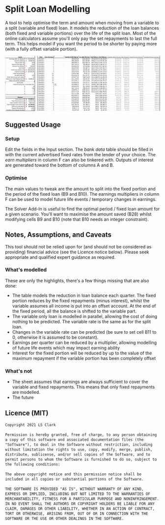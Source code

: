 # Split Loan Modelling

A tool to help optimise the term and amount when moving from a variable to a split (variable and fixed) loan. It models the reduction of the loan balances (both fixed and variable portions) over the life of the split loan. Most of the online calculators assume you'll only pay the set repayments to last the full term. This helps model if you want the period to be shorter by paying more (with a fully offset variable portion).

![Example Screenshot](Screenshot.png "The numbers are all illustrative")

## Suggested Usage

### Setup

Edit the fields in the Input section. The _bank data_ table should be filled in with the current advertised fixed rates from the lender of your choice. The _earn multipliers_ in column F can also be tinkered with. Outputs of interest are generated toward the bottom of columns A and B.

### Optimise
The main values to tweak are the amount to split into the fixed portion and the period of the fixed loan (B9 and B10). The earnings multipliers in column F can be used to model future life events / temporary changes in earnings.

The Solver Add-In is useful to find the optimal period / fixed loan amount for a given scenario. You'll want to maximise the amount saved (B28) whilst modifying cells B9 and B10 (note that B10 needs an integer constraint).

## Notes, Assumptions, and Caveats

This tool should not be relied upon for (and should not be considered as providing) financial advice (see the Licence notice below). Please seek appropriate and qualified expert guidance as required.

### What's modelled

These are only the highlights, there's a few things missing that are also done:
- The table models the reduction in loan balance each quarter. The fixed portion reduces by the fixed repayments (minus interest), whilst the variable assumes all income is put into an offset account. At the end of the fixed period, all the balance is shifted to the variable part.
- The variable only loan is modelled in parallel, allowing the cost of doing nothing to be predicted. The variable rate is the same as for the split loan.
- Changes in the variable rate can be predicted (be sure to set cell B11 to 0, otherwise it is assumed to be constant).
- Earnings per quarter can be reduced by a multiplier, allowing modelling of future life events which may impact earning ability
- Interest for the fixed portion will be reduced by up to the value of the maximum repayment if the variable portion has been completely offset 

### What's not

- The sheet assumes that earnings are always sufficient to cover the variable and fixed repayments. This means that only fixed repayments are modelled.
- The future

## Licence (MIT)
````
Copyright 2021 LS Clark

Permission is hereby granted, free of charge, to any person obtaining a copy of this software and associated documentation files (the "Software"), to deal in the Software without restriction, including without limitation the rights to use, copy, modify, merge, publish, distribute, sublicense, and/or sell copies of the Software, and to permit persons to whom the Software is furnished to do so, subject to the following conditions:

The above copyright notice and this permission notice shall be included in all copies or substantial portions of the Software.

THE SOFTWARE IS PROVIDED "AS IS", WITHOUT WARRANTY OF ANY KIND, EXPRESS OR IMPLIED, INCLUDING BUT NOT LIMITED TO THE WARRANTIES OF MERCHANTABILITY, FITNESS FOR A PARTICULAR PURPOSE AND NONINFRINGEMENT. IN NO EVENT SHALL THE AUTHORS OR COPYRIGHT HOLDERS BE LIABLE FOR ANY CLAIM, DAMAGES OR OTHER LIABILITY, WHETHER IN AN ACTION OF CONTRACT, TORT OR OTHERWISE, ARISING FROM, OUT OF OR IN CONNECTION WITH THE SOFTWARE OR THE USE OR OTHER DEALINGS IN THE SOFTWARE.
````